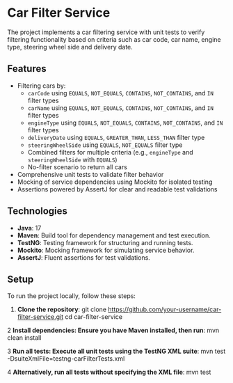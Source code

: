 # Car Filter Service

The project implements a car filtering service with unit tests to verify filtering functionality based on criteria
such as car code, car name, engine type, steering wheel side and delivery date.

## Features

- Filtering cars by:
    - `carCode` using `EQUALS`, `NOT_EQUALS`, `CONTAINS`, `NOT_CONTAINS`, and `IN` filter types
    - `carName` using `EQUALS`, `NOT_EQUALS`, `CONTAINS`, `NOT_CONTAINS`, and `IN` filter types
    - `engineType` using `EQUALS`, `NOT_EQUALS`, `CONTAINS`, `NOT_CONTAINS`, and `IN` filter types
    - `deliveryDate` using `EQUALS`, `GREATER_THAN`, `LESS_THAN` filter type
    - `steeringWheelSide` using `EQUALS`, `NOT_EQUALS` filter type
    - Combined filters for multiple criteria (e.g., `engineType` and `steeringWheelSide` with `EQUALS`)
    - No-filter scenario to return all cars
- Comprehensive unit tests to validate filter behavior
- Mocking of service dependencies using Mockito for isolated testing
- Assertions powered by AssertJ for clear and readable test validations

## Technologies

- **Java**: 17
- **Maven**: Build tool for dependency management and test execution.
- **TestNG**: Testing framework for structuring and running tests.
- **Mockito**: Mocking framework for simulating service behavior.
- **AssertJ**: Fluent assertions for test validations.

## Setup

To run the project locally, follow these steps:

1. **Clone the repository**:
   git clone https://github.com/your-username/car-filter-service.git
   cd car-filter-service

2 **Install dependencies: Ensure you have Maven installed, then run**:
mvn clean install

3 **Run all tests: Execute all unit tests using the TestNG XML suite**:
mvn test -DsuiteXmlFile=testng-carFilterTests.xml

4 **Alternatively, run all tests without specifying the XML file**:
mvn test